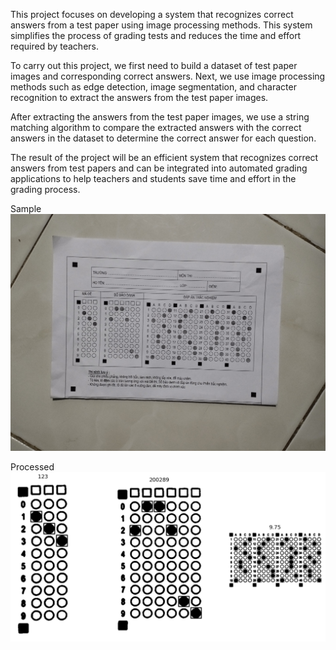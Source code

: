 This project focuses on developing a system that recognizes correct answers from a test paper using image processing methods. This system simplifies the process of grading tests and reduces the time and effort required by teachers.

To carry out this project, we first need to build a dataset of test paper images and corresponding correct answers. Next, we use image processing methods such as edge detection, image segmentation, and character recognition to extract the answers from the test paper images.

After extracting the answers from the test paper images, we use a string matching algorithm to compare the extracted answers with the correct answers in the dataset to determine the correct answer for each question.

The result of the project will be an efficient system that recognizes correct answers from test papers and can be integrated into automated grading applications to help teachers and students save time and effort in the grading process.

Sample
![sample](https://github.com/QxNam/Identify-answers-to-multiple-choice-quizzes/blob/master/demo4.jpg)

Processed
![processed](https://github.com/QxNam/Identify-answers-to-multiple-choice-quizzes/blob/master/image_processing.png)
